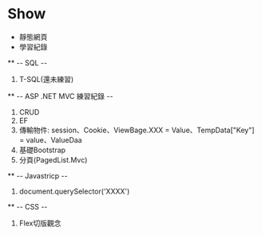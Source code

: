 # Show
* 靜態網頁
* 學習紀錄

** -- SQL --
1. T-SQL(還未練習)

** -- ASP .NET MVC 練習紀錄 --
1. CRUD
2. EF
3. 傳輸物件: session、Cookie、ViewBage.XXX = Value、TempData["Key"] = value、ValueDaa
4. 基礎Bootstrap
5. 分頁(PagedList.Mvc)

** -- Javastricp --
1. document.querySelector('XXXX')

** -- CSS --
1. Flex切版觀念
